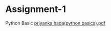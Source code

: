 # Assignment-1
Python Basic
[priyanka hada(python basics).pdf](https://github.com/user-attachments/files/22443558/priyanka.hada.python.basics.pdf)
